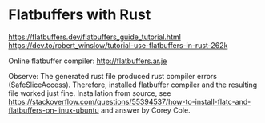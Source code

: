 # Flatbuffers with Rust
https://flatbuffers.dev/flatbuffers_guide_tutorial.html
https://dev.to/robert_winslow/tutorial-use-flatbuffers-in-rust-262k

Online flatbuffer compiler:
http://flatbuffers.ar.je

Observe: The generated rust file produced rust compiler errors (SafeSliceAccess). Therefore, installed flatbuffer compiler and the resulting file worked just fine. Installation from source, see https://stackoverflow.com/questions/55394537/how-to-install-flatc-and-flatbuffers-on-linux-ubuntu and answer by Corey Cole.